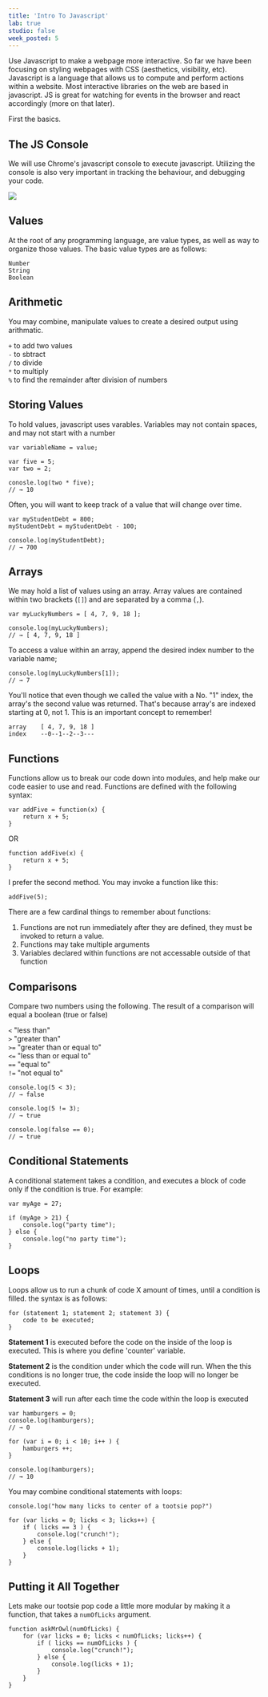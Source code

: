 ```yaml
---
title: 'Intro To Javascript'
lab: true
studio: false
week_posted: 5
---  
```


Use Javascript to make a webpage more interactive. So far we have been focusing on styling webpages with CSS (aesthetics, visibility, etc). Javascript is a language that allows us to compute and perform actions within a website. Most interactive libraries on the web are based in javascript. JS is great for watching for events in the browser and react accordingly (more on that later).

First the basics.


## The JS Console
We will use Chrome's javascript console to execute javascript. Utilizing the console is also very important in tracking the behaviour, and debugging your code.

![]({{site.url}}/files/console.png)


## Values

At the root of any programming language, are value types, as well as way to organize those values. The basic value types are as follows:

`Number`  
`String`  
`Boolean`  


## Arithmetic

You may combine, manipulate values to create a desired output using arithmatic.

`+` to add two values  
`-` to sbtract  
`/` to divide  
`*` to multiply  
`%` to find the remainder after division of numbers





## Storing Values

To hold values, javascript uses varables. Variables may not contain spaces, and may not start with a number

~~~
var variableName = value;
~~~

~~~
var five = 5;
var two = 2;

conosle.log(two * five);
// → 10
~~~

Often, you will want to keep track of a value that will change over time.

~~~
var myStudentDebt = 800;
myStudentDebt = myStudentDebt - 100;

console.log(myStudentDebt);
// → 700
~~~


## Arrays

We may hold a list of values using an array. Array values are contained within two brackets (`[]`) and are separated by a comma (`,`).

~~~
var myLuckyNumbers = [ 4, 7, 9, 18 ];

console.log(myLuckyNumbers);
// → [ 4, 7, 9, 18 ]
~~~

To access a value within an array, append the desired index number to the variable name;

~~~
console.log(myLuckyNumbers[1]);
// → 7
~~~

You'll notice that even though we called the value with a No. "1" index, the array's the second value was returned. That's because array's are indexed starting at 0, not 1. This is an important concept to remember!

~~~
array    [ 4, 7, 9, 18 ]
index    --0--1--2--3---
~~~


## Functions

Functions allow us to break our code down into modules, and help make our code easier to use and read. Functions are defined with the following syntax:

~~~
var addFive = function(x) {
	return x + 5;
}
~~~

OR

~~~
function addFive(x) {
	return x + 5;
}
~~~

I prefer the second method. You may invoke a function like this:

~~~
addFive(5);
~~~

There are a few cardinal things to remember about functions:

1. Functions are not run immediately after they are defined, they must be invoked to return a value.
2. Functions may take multiple arguments
3. Variables declared within functions are not accessable outside of that function


## Comparisons

Compare two numbers using the following. The result of a comparison will equal a boolean (true or false)

`<` "less than"  
`>` "greater than"  
`>=` "greater than or equal to"  
`<=` "less than or equal to"  
`==` "equal to"  
`!=` "not equal to"  

~~~
console.log(5 < 3);
// → false

console.log(5 != 3);
// → true

console.log(false == 0);
// → true
~~~


## Conditional Statements

A conditional statement takes a condition, and executes a block of code only if the condition is true. For example:

~~~
var myAge = 27;

if (myAge > 21) {
	console.log("party time");
} else {
	console.log("no party time");
}
~~~


## Loops

Loops allow us to run a chunk of code X amount of times, until a condition is filled. the syntax is as follows:

~~~
for (statement 1; statement 2; statement 3) {
	code to be executed;
}
~~~

**Statement 1** is executed before the code on the inside of the loop is executed. This is where you define 'counter' variable.

**Statement 2** is the condition under which the code will run. When the this conditions is no longer true, the code inside the loop will no longer be executed.

**Statement 3** will run after each time the code within the loop is executed

~~~
var hamburgers = 0;
console.log(hamburgers);
// → 0

for (var i = 0; i < 10; i++ ) {
	hamburgers ++;
}

console.log(hamburgers);
// → 10
~~~

You may combine conditional statements with loops:  

~~~
console.log("how many licks to center of a tootsie pop?")

for (var licks = 0; licks < 3; licks++) {
	if ( licks == 3 ) {
		console.log("crunch!");
	} else {
		console.log(licks + 1);
	}
}
~~~


## Putting it All Together

Lets make our tootsie pop code a little more modular by making it a function, that takes a `numOfLicks` argument.  

~~~
function askMrOwl(numOfLicks) {
	for (var licks = 0; licks < numOfLicks; licks++) {
		if ( licks == numOfLicks ) {
			console.log("crunch!");
		} else {
			console.log(licks + 1);
		}
	}
}
~~~
